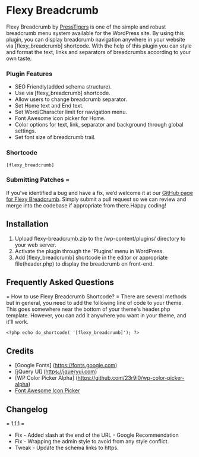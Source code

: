# Flexy Breadcrumb

Flexy Breadcrumb by <a href="https://www.presstigers.com">PressTigers</a> is one of the simple and robust breadcrumb menu system available for the WordPress site. By using this plugin, you can display breadcrumb navigation anywhere in your website via [flexy_breadcrumb] shortcode.
With the help of this plugin you can style and format the text, links and separators of breadcrumbs according to your own taste.

### Plugin Features

* SEO Friendly(added schema structure).
* Use via [flexy_breadcrumb] shortcode. 
* Allow users to change breadcrumb separator.
* Set Home text and End text.
* Set Word/Character limit for navigation menu.
* Font Awesome icon picker for Home.
* Color options for text, link, separator and background through global settings.
* Set font size of breadcrumb trail.

### Shortcode
``` [flexy_breadcrumb] ```

### Submitting Patches =
If you’ve identified a bug and have a fix, we’d welcome it at our [GitHub page for Flexy Breadcrumb](https://github.com/presstigers/flexy-breadcrumb/). Simply submit a pull request so we can review and merge into the codebase if appropriate from there.Happy coding!

## Installation

1. Upload flexy-breadcrumb.zip to the /wp-content/plugins/ directory to your web server.
1. Activate the plugin through the 'Plugins' menu in WordPress.
1. Add [flexy_breadcrumb] shortcode in the editor or appropriate file(header.php) to display the breadcrumb on front-end.

## Frequently Asked Questions

= How to use Flexy Breadcrumb Shortcode? =
There are several methods but in general, you need to add the following line of code to your theme. This goes somewhere near the bottom of your theme's header.php template. However, you can add it anywhere you want in your theme, and it'll work.

```<?php echo do_shortcode( '[flexy_breadcrumb]'); ?>```

## Credits

* [Google Fonts] (https://fonts.google.com)
* [jQuery UI] (https://jqueryui.com)
* [WP Color Picker Alpha] (https://github.com/23r9i0/wp-color-picker-alpha)
* [Font Awesome Icon Picker](https://github.com/itsjavi/fontawesome-iconpicker)
 
## Changelog

= 1.1.1 =
* Fix - Added slash at the end of the URL - Google Recommendation
* Fix - Wrapping the admin style to avoid from any style conflict.
* Tweak - Update the schema links to https.
